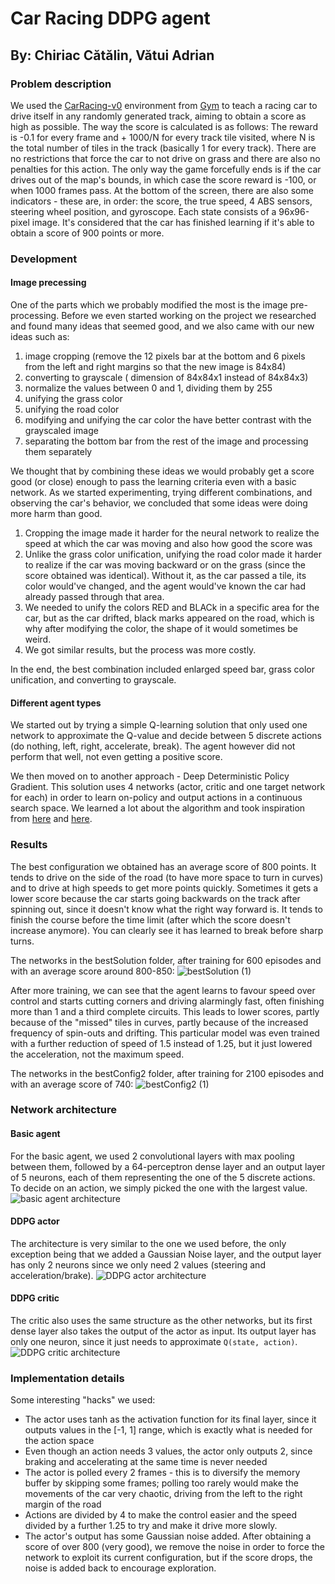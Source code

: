 # Car Racing DDPG agent

## By: Chiriac Cătălin, Vătui Adrian

### Problem description

We used the [CarRacing-v0](https://gym.openai.com/envs/CarRacing-v0/) environment from [Gym](https://gym.openai.com/) to
teach a racing car to drive itself in any randomly generated track, aiming to obtain a score as high as possible. The
way the score is calculated is as follows:
The reward is -0.1 for every frame and + 1000/N for every track tile visited, where N is the total number of tiles in
the track (basically 1 for every track). There are no restrictions that force the car to not drive on grass and there
are also no penalties for this action. The only way the game forcefully ends is if the car drives out of the map's
bounds, in which case the score reward is -100, or when 1000 frames pass. At the bottom of the screen, there are also
some indicators - these are, in order: the score, the true speed, 4 ABS sensors, steering wheel position, and gyroscope.
Each state consists of a 96x96-pixel image. It's considered that the car has finished learning if it's able to obtain a
score of 900 points or more.

### Development

#### Image precessing

One of the parts which we probably modified the most is the image pre-processing. Before we even started working on the
project we researched and found many ideas that seemed good, and we also came with our new ideas such as:

1) image cropping (remove the 12 pixels bar at the bottom and 6 pixels from the left and right margins so that the new
   image is 84x84)
2) converting to grayscale ( dimension of 84x84x1 instead of 84x84x3)
3) normalize the values between 0 and 1, dividing them by 255
4) unifying the grass color
5) unifying the road color
6) modifying and unifying the car color the have better contrast with the grayscaled image
7) separating the bottom bar from the rest of the image and processing them separately

We thought that by combining these ideas we would probably get a score good (or close) enough to pass the learning
criteria even with a basic network. As we started experimenting, trying different combinations, and observing the car's
behavior, we concluded that some ideas were doing more harm than good.

1) Cropping the image made it harder for the neural network to realize the speed at which the car was moving and also
   how good the score was
2) Unlike the grass color unification, unifying the road color made it harder to realize if the car was moving backward
   or on the grass (since the score obtained was identical). Without it, as the car passed a tile, its color would've
   changed, and the agent would've known the car had already passed through that area.
3) We needed to unify the colors RED and BLACk in a specific area for the car, but as the car drifted, black marks
   appeared on the road, which is why after modifying the color, the shape of it would sometimes be weird.
4) We got similar results, but the process was more costly.

In the end, the best combination included enlarged speed bar, grass color unification, and converting to grayscale.

#### Different agent types

We started out by trying a simple Q-learning solution that only used one network to approximate the Q-value and decide
between 5 discrete actions (do nothing, left, right, accelerate, break). The agent however did not perform that well,
not even getting a positive score.

We then moved on to another approach - Deep Deterministic Policy Gradient. This solution uses 4 networks (actor, critic
and one target network for each) in order to learn on-policy and output actions in a continuous search space. We learned
a lot about the algorithm and took inspiration from [here](https://spinningup.openai.com/en/latest/algorithms/ddpg.html)
and [here](https://keras.io/examples/rl/ddpg_pendulum/).

### Results

The best configuration we obtained has an average score of 800 points. It tends to drive on the side of the road (to
have more space to turn in curves) and to drive at high speeds to get more points quickly. Sometimes it gets a lower
score because the car starts going backwards on the track after spinning out, since it doesn't know what the right way
forward is. It tends to finish the course before the time limit (after which the score doesn't increase anymore). You
can clearly see it has learned to break before sharp turns.

The networks in the bestSolution folder, after training for 600 episodes and with an average score around 800-850:
![bestSolution (1)](https://user-images.githubusercontent.com/75117511/146388889-1dd3cebe-840c-4759-a3b1-93bda303c161.gif)

After more training, we can see that the agent learns to favour speed over control and starts cutting corners and
driving alarmingly fast, often finishing more than 1 and a third complete circuits. This leads to lower scores, partly
because of the "missed" tiles in curves, partly because of the increased frequency of spin-outs and drifting. This
particular model was even trained with a further reduction of speed of 1.5 instead of 1.25, but it just lowered the
acceleration, not the maximum speed.

The networks in the bestConfig2 folder, after training for 2100 episodes and with an average score of 740:
![bestConfig2 (1)](https://user-images.githubusercontent.com/75117511/146389028-b43ebc63-e76d-463f-b007-09ece1aa6812.gif)

### Network architecture

#### Basic agent

For the basic agent, we used 2 convolutional layers with max pooling between them, followed by a 64-perceptron dense
layer and an output layer of 5 neurons, each of them representing the one of the 5 discrete actions. To decide on an
action, we simply picked the one with the largest value.
![basic agent architecture](basic_agent.png)

#### DDPG actor

The architecture is very similar to the one we used before, the only exception being that we added a Gaussian Noise
layer, and the output layer has only 2 neurons since we only need 2 values (steering and acceleration/brake).
![DDPG actor architecture](actor.png)

#### DDPG critic

The critic also uses the same structure as the other networks, but its first dense layer also takes the output of the
actor as input. Its output layer has only one neuron, since it just needs to approximate `Q(state, action)`.
![DDPG critic architecture](critic.png)

### Implementation details

Some interesting "hacks" we used:

* The actor uses tanh as the activation function for its final layer, since it outputs values in the [-1, 1] range,
  which is exactly what is needed for the action space
* Even though an action needs 3 values, the actor only outputs 2, since braking and accelerating at the same time is
  never needed
* The actor is polled every 2 frames - this is to diversify the memory buffer by skipping some frames; polling too
  rarely would make the movements of the car very chaotic, driving from the left to the right margin of the road
* Actions are divided by 4 to make the control easier and the speed divided by a further 1.25 to try and make it drive
  more slowly.
* The actor's output has some Gaussian noise added. After obtaining a score of over 800 (very good), we remove the noise
  in order to force the network to exploit its current configuration, but if the score drops, the noise is added back to
  encourage exploration.